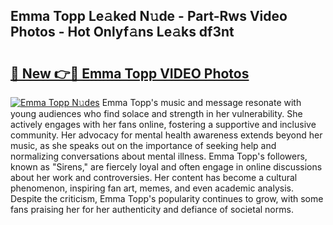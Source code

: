 ## Emma Topp Le𝚊ked N𝚞de - Part-Rws Video Photos - Hot Onlyf𝚊ns Le𝚊ks df3nt

# <h2><a href="http://ac12635.deff.icu/?id=Emma+Topp">🔗 New 👉🔴 Emma Topp VIDEO Photos</a></h2>

[![Emma Topp N𝚞des](https://i.imgur.com/rIISA9y.gif)](http://ac12635.deff.icu/?id=Emma+Topp)
Emma Topp's music and message resonate with young audiences who find solace and strength in her vulnerability. She actively engages with her fans online, fostering a supportive and inclusive community. Her advocacy for mental health awareness extends beyond her music, as she speaks out on the importance of seeking help and normalizing conversations about mental illness. Emma Topp's followers, known as "Sirens," are fiercely loyal and often engage in online discussions about her work and controversies. Her content has become a cultural phenomenon, inspiring fan art, memes, and even academic analysis. Despite the criticism, Emma Topp's popularity continues to grow, with some fans praising her for her authenticity and defiance of societal norms.
